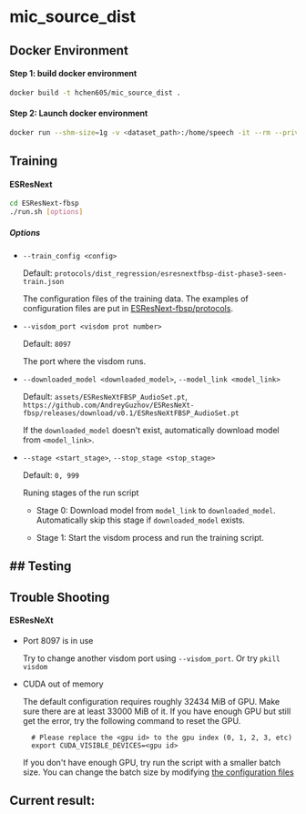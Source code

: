 # mic_source_dist

## Docker Environment

#### Step 1: build docker environment

```bash
docker build -t hchen605/mic_source_dist .
```

#### Step 2: Launch docker environment

```bash
docker run --shm-size=1g -v <dataset_path>:/home/speech -it --rm --privileged --gpus all -w /home/mic_source_dist hchen605/mic_source_dist:latest
```

## Training

#### ESResNext

```bash
cd ESResNext-fbsp
./run.sh [options]
```

##### Options

* `--train_config <config>`
  
  Default: `protocols/dist_regression/esresnextfbsp-dist-phase3-seen-train.json`
  
  The configuration files of the training data. The examples of configuration files are put in [ESResNext-fbsp/protocols](ESResNext-fbsp/protocols).

* `--visdom_port <visdom prot number>`
  
  Default: `8097`
  
  The port where the visdom runs.

* `--downloaded_model <downloaded_model>`, `--model_link <model_link>`
  
  Default: `assets/ESResNeXtFBSP_AudioSet.pt`, `https://github.com/AndreyGuzhov/ESResNeXt-fbsp/releases/download/v0.1/ESResNeXtFBSP_AudioSet.pt`
  
  If the `downloaded_model` doesn't exist, automatically download model from `<model_link>`.

* `--stage <start_stage>`, `--stop_stage <stop_stage>`
  
  Default: `0, 999`
  
  Runing stages of the run script
  
  * Stage 0: Download model from `model_link` to `downloaded_model`. Automatically skip this stage if `downloaded_model` exists.
  
  * Stage 1: Start the visdom process and run the training script.

## ## Testing

## Trouble Shooting

#### ESResNeXt

* Port  8097 is in use
  
  Try to change another visdom port using `--visdom_port`. Or try `pkill visdom`

* CUDA out of memory

  The default configuration requires roughly 32434 MiB of GPU. Make sure there are at least 33000 MiB of it. If you have enough GPU but still get the error, try the following command to reset the GPU.
  ```
    # Please replace the <gpu id> to the gpu index (0, 1, 2, 3, etc)
    export CUDA_VISIBLE_DEVICES=<gpu id>
  ```
  If you don't have enough GPU, try run the script with a smaller batch size. You can change the batch size by modifying [the configuration files](ESResNeXt-fbsp/protocols)

## Current result:
